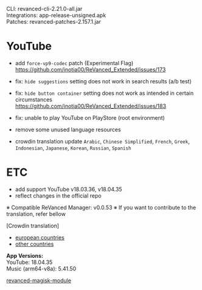 CLI: revanced-cli-2.21.0-all.jar  
Integrations: app-release-unsigned.apk  
Patches: revanced-patches-2.157.1.jar  

YouTube
==
- add `force-vp9-codec` patch (Experimental Flag) https://github.com/inotia00/ReVanced_Extended/issues/173
- fix: `hide suggestions` setting does not work in search results (a/b test)
- fix: `hide button container` setting does not work as intended in certain circumstances https://github.com/inotia00/ReVanced_Extended/issues/183
- fix: unable to play YouTube on PlayStore (root environment)
- remove some unused language resources

- crowdin translation update
`Arabic`, `Chinese Simplified`, `French`, `Greek`, `Indonesian`, `Japanese`, `Korean`, `Russian`, `Spanish`

ETC
==
- add support YouTube v18.03.36, v18.04.35
- reflect changes in the official repo

※ Compatible ReVanced Manager: v0.0.53
※ If you want to contribute to the translation, refer bellow

[Crowdin translation]
- [european countries](https://crowdin.com/project/revancedextendedeu)
- [other countries](https://crowdin.com/project/revancedextended)
  
**App Versions:**  
YouTube: 18.04.35  
Music (arm64-v8a): 5.41.50  

[revanced-magisk-module](https://github.com/j-hc/revanced-magisk-module)  
